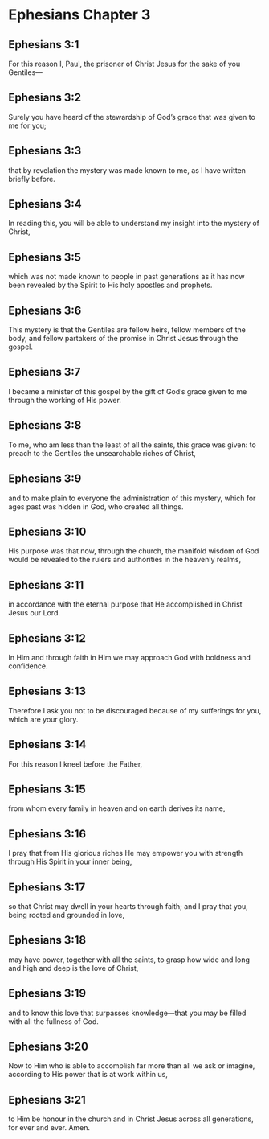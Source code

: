 # Ephesians Chapter 3

## Ephesians 3:1
For this reason I, Paul, the prisoner of Christ Jesus for the sake of you Gentiles—

## Ephesians 3:2
Surely you have heard of the stewardship of God’s grace that was given to me for you;

## Ephesians 3:3
that by revelation the mystery was made known to me, as I have written briefly before.

## Ephesians 3:4
In reading this, you will be able to understand my insight into the mystery of Christ,

## Ephesians 3:5
which was not made known to people in past generations as it has now been revealed by the Spirit to His holy apostles and prophets.

## Ephesians 3:6
This mystery is that the Gentiles are fellow heirs, fellow members of the body, and fellow partakers of the promise in Christ Jesus through the gospel.

## Ephesians 3:7
I became a minister of this gospel by the gift of God’s grace given to me through the working of His power.

## Ephesians 3:8
To me, who am less than the least of all the saints, this grace was given: to preach to the Gentiles the unsearchable riches of Christ,

## Ephesians 3:9
and to make plain to everyone the administration of this mystery, which for ages past was hidden in God, who created all things.

## Ephesians 3:10
His purpose was that now, through the church, the manifold wisdom of God would be revealed to the rulers and authorities in the heavenly realms,

## Ephesians 3:11
in accordance with the eternal purpose that He accomplished in Christ Jesus our Lord.

## Ephesians 3:12
In Him and through faith in Him we may approach God with boldness and confidence.

## Ephesians 3:13
Therefore I ask you not to be discouraged because of my sufferings for you, which are your glory.

## Ephesians 3:14
For this reason I kneel before the Father,

## Ephesians 3:15
from whom every family in heaven and on earth derives its name,

## Ephesians 3:16
I pray that from His glorious riches He may empower you with strength through His Spirit in your inner being,

## Ephesians 3:17
so that Christ may dwell in your hearts through faith; and I pray that you, being rooted and grounded in love,

## Ephesians 3:18
may have power, together with all the saints, to grasp how wide and long and high and deep is the love of Christ,

## Ephesians 3:19
and to know this love that surpasses knowledge—that you may be filled with all the fullness of God.

## Ephesians 3:20
Now to Him who is able to accomplish far more than all we ask or imagine, according to His power that is at work within us,

## Ephesians 3:21
to Him be honour in the church and in Christ Jesus across all generations, for ever and ever. Amen.
